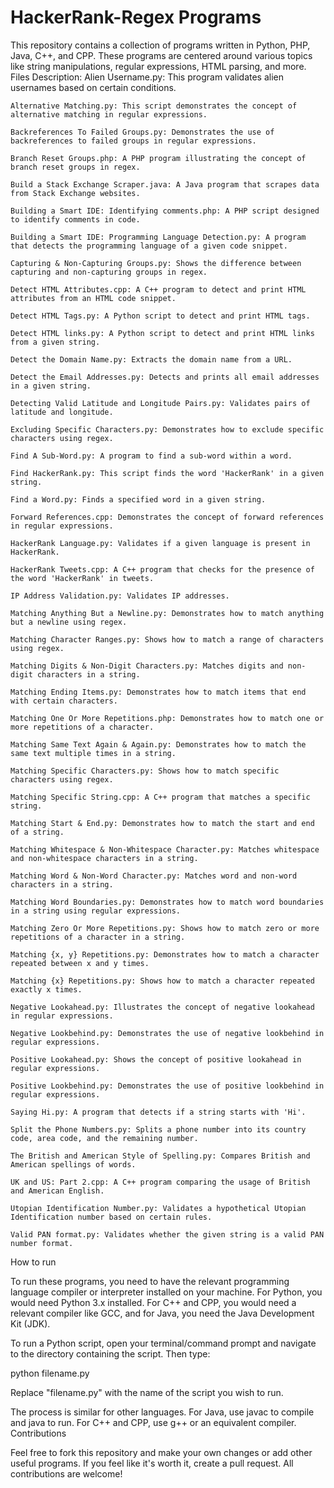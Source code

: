 # HackerRank-Regex Programs
This repository contains a collection of programs written in Python, PHP, Java, C++, and CPP. These programs are centered around various topics like string manipulations, regular expressions, HTML parsing, and more.
Files Description:
    Alien Username.py: This program validates alien usernames based on certain conditions.
    
    Alternative Matching.py: This script demonstrates the concept of alternative matching in regular expressions.
    
    Backreferences To Failed Groups.py: Demonstrates the use of backreferences to failed groups in regular expressions.
    
    Branch Reset Groups.php: A PHP program illustrating the concept of branch reset groups in regex.
    
    Build a Stack Exchange Scraper.java: A Java program that scrapes data from Stack Exchange websites.
    
    Building a Smart IDE: Identifying comments.php: A PHP script designed to identify comments in code.
    
    Building a Smart IDE: Programming Language Detection.py: A program that detects the programming language of a given code snippet.
    
    Capturing & Non-Capturing Groups.py: Shows the difference between capturing and non-capturing groups in regex.
    
    Detect HTML Attributes.cpp: A C++ program to detect and print HTML attributes from an HTML code snippet.
    
    Detect HTML Tags.py: A Python script to detect and print HTML tags.
    
    Detect HTML links.py: A Python script to detect and print HTML links from a given string.
    
    Detect the Domain Name.py: Extracts the domain name from a URL.
    
    Detect the Email Addresses.py: Detects and prints all email addresses in a given string.
    
    Detecting Valid Latitude and Longitude Pairs.py: Validates pairs of latitude and longitude.
    
    Excluding Specific Characters.py: Demonstrates how to exclude specific characters using regex.
    
    Find A Sub-Word.py: A program to find a sub-word within a word.
    
    Find HackerRank.py: This script finds the word 'HackerRank' in a given string.
    
    Find a Word.py: Finds a specified word in a given string.
    
    Forward References.cpp: Demonstrates the concept of forward references in regular expressions.
    
    HackerRank Language.py: Validates if a given language is present in HackerRank.
    
    HackerRank Tweets.cpp: A C++ program that checks for the presence of the word 'HackerRank' in tweets.
    
    IP Address Validation.py: Validates IP addresses.
    
    Matching Anything But a Newline.py: Demonstrates how to match anything but a newline using regex.
    
    Matching Character Ranges.py: Shows how to match a range of characters using regex.
    
    Matching Digits & Non-Digit Characters.py: Matches digits and non-digit characters in a string.
    
    Matching Ending Items.py: Demonstrates how to match items that end with certain characters.
    
    Matching One Or More Repetitions.php: Demonstrates how to match one or more repetitions of a character.
    
    Matching Same Text Again & Again.py: Demonstrates how to match the same text multiple times in a string.
    
    Matching Specific Characters.py: Shows how to match specific characters using regex.
    
    Matching Specific String.cpp: A C++ program that matches a specific string.
    
    Matching Start & End.py: Demonstrates how to match the start and end of a string.
    
    Matching Whitespace & Non-Whitespace Character.py: Matches whitespace and non-whitespace characters in a string.
    
    Matching Word & Non-Word Character.py: Matches word and non-word characters in a string.
    
    Matching Word Boundaries.py: Demonstrates how to match word boundaries in a string using regular expressions.
    
    Matching Zero Or More Repetitions.py: Shows how to match zero or more repetitions of a character in a string.
    
    Matching {x, y} Repetitions.py: Demonstrates how to match a character repeated between x and y times.
    
    Matching {x} Repetitions.py: Shows how to match a character repeated exactly x times.
    
    Negative Lookahead.py: Illustrates the concept of negative lookahead in regular expressions.
    
    Negative Lookbehind.py: Demonstrates the use of negative lookbehind in regular expressions.
    
    Positive Lookahead.py: Shows the concept of positive lookahead in regular expressions.
    
    Positive Lookbehind.py: Demonstrates the use of positive lookbehind in regular expressions.
    
    Saying Hi.py: A program that detects if a string starts with 'Hi'.
    
    Split the Phone Numbers.py: Splits a phone number into its country code, area code, and the remaining number.
    
    The British and American Style of Spelling.py: Compares British and American spellings of words.
    
    UK and US: Part 2.cpp: A C++ program comparing the usage of British and American English.
    
    Utopian Identification Number.py: Validates a hypothetical Utopian Identification number based on certain rules.
    
    Valid PAN format.py: Validates whether the given string is a valid PAN number format.

How to run

To run these programs, you need to have the relevant programming language compiler or interpreter installed on your machine. For Python, you would need Python 3.x installed. For C++ and CPP, you would need a relevant compiler like GCC, and for Java, you need the Java Development Kit (JDK).

To run a Python script, open your terminal/command prompt and navigate to the directory containing the script. Then type:

python filename.py

Replace "filename.py" with the name of the script you wish to run.

The process is similar for other languages. For Java, use javac to compile and java to run. For C++ and CPP, use g++ or an equivalent compiler.
Contributions

Feel free to fork this repository and make your own changes or add other useful programs. If you feel like it's worth it, create a pull request. All contributions are welcome!
